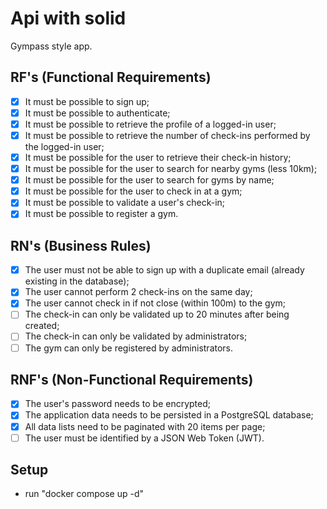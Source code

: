 # Api with solid

Gympass style app.

## RF's (Functional Requirements)

- [X] It must be possible to sign up;
- [X] It must be possible to authenticate;
- [X] It must be possible to retrieve the profile of a logged-in user;
- [X] It must be possible to retrieve the number of check-ins performed by the logged-in user;
- [X] It must be possible for the user to retrieve their check-in history;
- [X] It must be possible for the user to search for nearby gyms (less 10km);
- [X] It must be possible for the user to search for gyms by name;
- [X] It must be possible for the user to check in at a gym;
- [X] It must be possible to validate a user's check-in;
- [X] It must be possible to register a gym.

## RN's (Business Rules)

- [X] The user must not be able to sign up with a duplicate email (already existing in the database);
- [X] The user cannot perform 2 check-ins on the same day;
- [X] The user cannot check in if not close (within 100m) to the gym;
- [ ] The check-in can only be validated up to 20 minutes after being created;
- [ ] The check-in can only be validated by administrators;
- [ ] The gym can only be registered by administrators.

## RNF's (Non-Functional Requirements)

- [X] The user's password needs to be encrypted;
- [X] The application data needs to be persisted in a PostgreSQL database;
- [X] All data lists need to be paginated with 20 items per page;
- [ ] The user must be identified by a JSON Web Token (JWT).

## Setup

- run "docker compose up -d"
